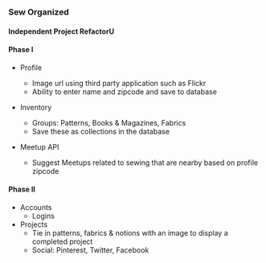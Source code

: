 ### Sew Organized

#### Independent Project RefactorU

#### Phase I

* Profile
	* Image url using third party application such as Flickr
	* Ability to enter name and zipcode and save to database

* Inventory
	* Groups: Patterns, Books & Magazines, Fabrics
	* Save these as collections in the database
* Meetup API
	* Suggest Meetups related to sewing that are nearby based on profile zipcode

#### Phase II

* Accounts
	* Logins
* Projects
	* Tie in patterns, fabrics & notions with an image to display a completed project
	* Social: Pinterest, Twitter, Facebook

